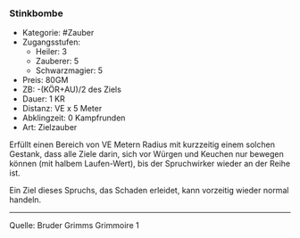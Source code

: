### Stinkbombe

- Kategorie: #Zauber
- Zugangsstufen:
  - Heiler: 3
  - Zauberer: 5
  - Schwarzmagier: 5
- Preis: 80GM
- ZB: -(KÖR+AU)/2 des Ziels
- Dauer: 1 KR
- Distanz: VE x 5 Meter
- Abklingzeit: 0 Kampfrunden
- Art: Zielzauber

Erfüllt einen Bereich von VE Metern Radius mit kurzzeitig einem solchen Gestank, dass alle Ziele darin, sich vor Würgen und Keuchen nur bewegen können (mit halbem Laufen-Wert), bis der Spruchwirker wieder an der Reihe ist.

Ein Ziel dieses Spruchs, das Schaden erleidet, kann vorzeitig wieder normal handeln.

---

Quelle: Bruder Grimms Grimmoire 1
